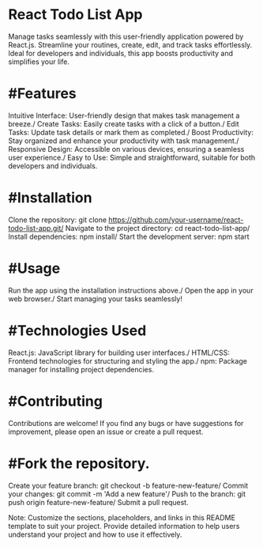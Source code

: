 # React Todo List App

Manage tasks seamlessly with this user-friendly application powered by React.js. Streamline your routines, create, edit, and track tasks effortlessly. Ideal for developers and individuals, this app boosts productivity and simplifies your life.

# #Features
Intuitive Interface: User-friendly design that makes task management a breeze./
Create Tasks: Easily create tasks with a click of a button./
Edit Tasks: Update task details or mark them as completed./
Boost Productivity: Stay organized and enhance your productivity with task management./
Responsive Design: Accessible on various devices, ensuring a seamless user experience./
Easy to Use: Simple and straightforward, suitable for both developers and individuals.
# #Installation
Clone the repository: git clone https://github.com/your-username/react-todo-list-app.git/
Navigate to the project directory: cd react-todo-list-app/
Install dependencies: npm install/
Start the development server: npm start
# #Usage
Run the app using the installation instructions above./
Open the app in your web browser./
Start managing your tasks seamlessly!
# #Technologies Used
React.js: JavaScript library for building user interfaces./
HTML/CSS: Frontend technologies for structuring and styling the app./
npm: Package manager for installing project dependencies.
# #Contributing
Contributions are welcome! If you find any bugs or have suggestions for improvement, please open an issue or create a pull request.

# #Fork the repository.
Create your feature branch: git checkout -b feature-new-feature/
Commit your changes: git commit -m 'Add a new feature'/
Push to the branch: git push origin feature-new-feature/
Submit a pull request.


Note: Customize the sections, placeholders, and links in this README template to suit your project. Provide detailed information to help users understand your project and how to use it effectively.

